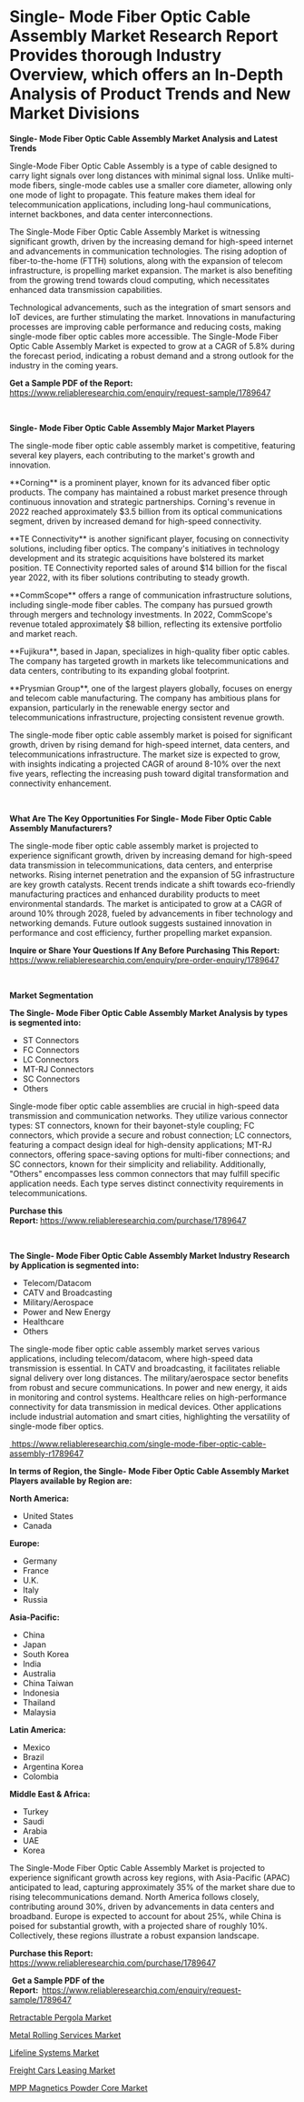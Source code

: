 <p><h1>Single- Mode Fiber Optic Cable Assembly Market Research Report Provides thorough Industry Overview, which offers an In-Depth Analysis of Product Trends and New Market Divisions</h1></p><p><strong>Single- Mode Fiber Optic Cable Assembly Market Analysis and Latest Trends</strong></p>
<p><p>Single-Mode Fiber Optic Cable Assembly is a type of cable designed to carry light signals over long distances with minimal signal loss. Unlike multi-mode fibers, single-mode cables use a smaller core diameter, allowing only one mode of light to propagate. This feature makes them ideal for telecommunication applications, including long-haul communications, internet backbones, and data center interconnections.</p><p>The Single-Mode Fiber Optic Cable Assembly Market is witnessing significant growth, driven by the increasing demand for high-speed internet and advancements in communication technologies. The rising adoption of fiber-to-the-home (FTTH) solutions, along with the expansion of telecom infrastructure, is propelling market expansion. The market is also benefiting from the growing trend towards cloud computing, which necessitates enhanced data transmission capabilities.</p><p>Technological advancements, such as the integration of smart sensors and IoT devices, are further stimulating the market. Innovations in manufacturing processes are improving cable performance and reducing costs, making single-mode fiber optic cables more accessible. The Single-Mode Fiber Optic Cable Assembly Market is expected to grow at a CAGR of 5.8% during the forecast period, indicating a robust demand and a strong outlook for the industry in the coming years.</p></p>
<p><strong>Get a Sample PDF of the Report:&nbsp;</strong> <a href="https://www.reliableresearchiq.com/enquiry/request-sample/1789647?utm_campaign=2469&utm_medium=2&utm_source=Github&utm_content=ia&utm_term=25032025&utm_id=single-mode-fiber-optic-cable-assembly">https://www.reliableresearchiq.com/enquiry/request-sample/1789647</a></p>
<p>&nbsp;</p>
<p><strong>Single- Mode Fiber Optic Cable Assembly Major Market Players</strong></p>
<p><p>The single-mode fiber optic cable assembly market is competitive, featuring several key players, each contributing to the market's growth and innovation. </p><p>**Corning** is a prominent player, known for its advanced fiber optic products. The company has maintained a robust market presence through continuous innovation and strategic partnerships. Corning's revenue in 2022 reached approximately $3.5 billion from its optical communications segment, driven by increased demand for high-speed connectivity.</p><p>**TE Connectivity** is another significant player, focusing on connectivity solutions, including fiber optics. The company's initiatives in technology development and its strategic acquisitions have bolstered its market position. TE Connectivity reported sales of around $14 billion for the fiscal year 2022, with its fiber solutions contributing to steady growth.</p><p>**CommScope** offers a range of communication infrastructure solutions, including single-mode fiber cables. The company has pursued growth through mergers and technology investments. In 2022, CommScope's revenue totaled approximately $8 billion, reflecting its extensive portfolio and market reach.</p><p>**Fujikura**, based in Japan, specializes in high-quality fiber optic cables. The company has targeted growth in markets like telecommunications and data centers, contributing to its expanding global footprint. </p><p>**Prysmian Group**, one of the largest players globally, focuses on energy and telecom cable manufacturing. The company has ambitious plans for expansion, particularly in the renewable energy sector and telecommunications infrastructure, projecting consistent revenue growth.</p><p>The single-mode fiber optic cable assembly market is poised for significant growth, driven by rising demand for high-speed internet, data centers, and telecommunications infrastructure. The market size is expected to grow, with insights indicating a projected CAGR of around 8-10% over the next five years, reflecting the increasing push toward digital transformation and connectivity enhancement.</p></p>
<p>&nbsp;</p>
<p><strong>What Are The Key Opportunities For Single- Mode Fiber Optic Cable Assembly Manufacturers?</strong></p>
<p><p>The single-mode fiber optic cable assembly market is projected to experience significant growth, driven by increasing demand for high-speed data transmission in telecommunications, data centers, and enterprise networks. Rising internet penetration and the expansion of 5G infrastructure are key growth catalysts. Recent trends indicate a shift towards eco-friendly manufacturing practices and enhanced durability products to meet environmental standards. The market is anticipated to grow at a CAGR of around 10% through 2028, fueled by advancements in fiber technology and networking demands. Future outlook suggests sustained innovation in performance and cost efficiency, further propelling market expansion.</p></p>
<p><strong>Inquire or Share Your Questions If Any Before Purchasing This Report:</strong> <a href="https://www.reliableresearchiq.com/enquiry/pre-order-enquiry/1789647?utm_campaign=2469&utm_medium=2&utm_source=Github&utm_content=ia&utm_term=25032025&utm_id=single-mode-fiber-optic-cable-assembly">https://www.reliableresearchiq.com/enquiry/pre-order-enquiry/1789647</a></p>
<p>&nbsp;</p>
<p><strong>Market Segmentation</strong></p>
<p><strong>The Single- Mode Fiber Optic Cable Assembly Market Analysis by types is segmented into:</strong></p>
<p><ul><li>ST Connectors</li><li>FC Connectors</li><li>LC Connectors</li><li>MT-RJ Connectors</li><li>SC Connectors</li><li>Others</li></ul></p>
<p><p>Single-mode fiber optic cable assemblies are crucial in high-speed data transmission and communication networks. They utilize various connector types: ST connectors, known for their bayonet-style coupling; FC connectors, which provide a secure and robust connection; LC connectors, featuring a compact design ideal for high-density applications; MT-RJ connectors, offering space-saving options for multi-fiber connections; and SC connectors, known for their simplicity and reliability. Additionally, "Others" encompasses less common connectors that may fulfill specific application needs. Each type serves distinct connectivity requirements in telecommunications.</p></p>
<p><strong>Purchase this Report:&nbsp;</strong><a href="https://www.reliableresearchiq.com/purchase/1789647?utm_campaign=2469&utm_medium=2&utm_source=Github&utm_content=ia&utm_term=25032025&utm_id=single-mode-fiber-optic-cable-assembly">https://www.reliableresearchiq.com/purchase/1789647</a></p>
<p>&nbsp;</p>
<p><strong>The Single- Mode Fiber Optic Cable Assembly Market Industry Research by Application is segmented into:</strong></p>
<p><ul><li>Telecom/Datacom</li><li>CATV and Broadcasting</li><li>Military/Aerospace</li><li>Power and New Energy</li><li>Healthcare</li><li>Others</li></ul></p>
<p><p>The single-mode fiber optic cable assembly market serves various applications, including telecom/datacom, where high-speed data transmission is essential. In CATV and broadcasting, it facilitates reliable signal delivery over long distances. The military/aerospace sector benefits from robust and secure communications. In power and new energy, it aids in monitoring and control systems. Healthcare relies on high-performance connectivity for data transmission in medical devices. Other applications include industrial automation and smart cities, highlighting the versatility of single-mode fiber optics.</p></p>
<p><a href="https://www.reliableresearchiq.com/single-mode-fiber-optic-cable-assembly-r1789647?utm_campaign=2469&utm_medium=2&utm_source=Github&utm_content=ia&utm_term=25032025&utm_id=single-mode-fiber-optic-cable-assembly">&nbsp;https://www.reliableresearchiq.com/single-mode-fiber-optic-cable-assembly-r1789647</a></p>
<p><strong>In terms of Region, the Single- Mode Fiber Optic Cable Assembly Market Players available by Region are:</strong></p>
<p>
    <p> <strong> North America: </strong>
        <ul>
            <li>United States</li>
            <li>Canada</li>
        </ul>
        </p> 
    <p> <strong> Europe: </strong>
        <ul>
            <li>Germany</li>
            <li>France</li>
            <li>U.K.</li>
            <li>Italy</li>
            <li>Russia</li>
        </ul>
        </p> 
    <p> <strong> Asia-Pacific: </strong>
        <ul>
            <li>China</li>
            <li>Japan</li>
            <li>South Korea</li>
            <li>India</li>
            <li>Australia</li>
            <li>China Taiwan</li>
            <li>Indonesia</li>
            <li>Thailand</li>
            <li>Malaysia</li>
        </ul>
        </p> 
    <p> <strong> Latin America: </strong>
        <ul>
            <li>Mexico</li>
            <li>Brazil</li>
            <li>Argentina Korea</li>
            <li>Colombia</li>
        </ul>
        </p> 
    <p> <strong> Middle East & Africa: </strong>
        <ul>
            <li>Turkey</li>
            <li>Saudi</li>
            <li>Arabia</li>
            <li>UAE</li>
            <li>Korea</li>
        </ul>
    </p>
    </p>
<p><p>The Single-Mode Fiber Optic Cable Assembly Market is projected to experience significant growth across key regions, with Asia-Pacific (APAC) anticipated to lead, capturing approximately 35% of the market share due to rising telecommunications demand. North America follows closely, contributing around 30%, driven by advancements in data centers and broadband. Europe is expected to account for about 25%, while China is poised for substantial growth, with a projected share of roughly 10%. Collectively, these regions illustrate a robust expansion landscape.</p></p>
<p><strong>Purchase this Report: </strong><a href="https://www.reliableresearchiq.com/purchase/1789647?utm_campaign=2469&utm_medium=2&utm_source=Github&utm_content=ia&utm_term=25032025&utm_id=single-mode-fiber-optic-cable-assembly">https://www.reliableresearchiq.com/purchase/1789647</a></p>
<p>&nbsp;<strong>Get a Sample PDF of the Report:&nbsp;&nbsp;</strong><a href="https://www.reliableresearchiq.com/enquiry/request-sample/1789647?utm_campaign=2469&utm_medium=2&utm_source=Github&utm_content=ia&utm_term=25032025&utm_id=single-mode-fiber-optic-cable-assembly">https://www.reliableresearchiq.com/enquiry/request-sample/1789647</a></p>
<p><strong></strong></p>
<p><p><a href="https://www.linkedin.com/pulse/comprehensive-analysis-retractable-pergola-market-projected-cagr-wwlcc?utm_campaign=2469&utm_medium=2&utm_source=Github&utm_content=ia&utm_term=25032025&utm_id=single-mode-fiber-optic-cable-assembly">Retractable Pergola Market</a></p><p><a href="https://www.linkedin.com/pulse/how-new-trends-shaping-metal-rolling-services-market-93-cagr-ac1yc?utm_campaign=2469&utm_medium=2&utm_source=Github&utm_content=ia&utm_term=25032025&utm_id=single-mode-fiber-optic-cable-assembly">Metal Rolling Services Market</a></p><p><a href="https://www.linkedin.com/pulse/lifeline-systems-market-size-revenue-growth-projected-uhklc?utm_campaign=2469&utm_medium=2&utm_source=Github&utm_content=ia&utm_term=25032025&utm_id=single-mode-fiber-optic-cable-assembly">Lifeline Systems Market</a></p><p><a href="https://github.com/grevecodeeol/Market-Research-Report-List-1/blob/main/freight-cars-leasing-market.md?utm_campaign=2469&utm_medium=2&utm_source=Github&utm_content=ia&utm_term=25032025&utm_id=single-mode-fiber-optic-cable-assembly">Freight Cars Leasing Market</a></p><p><a href="https://github.com/kielbledeni0/Market-Research-Report-List-1/blob/main/mpp-magnetics-powder-core-market.md?utm_campaign=2469&utm_medium=2&utm_source=Github&utm_content=ia&utm_term=25032025&utm_id=single-mode-fiber-optic-cable-assembly">MPP Magnetics Powder Core Market</a></p></p>
